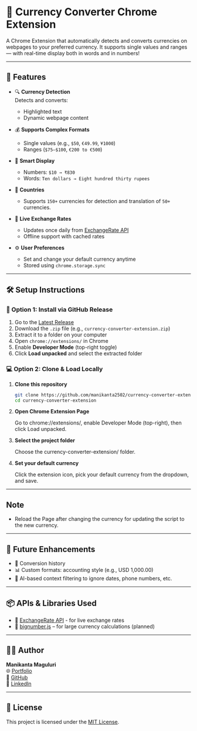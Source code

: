 # 💱 Currency Converter Chrome Extension

A Chrome Extension that automatically detects and converts currencies on webpages to your preferred currency. It supports single values and ranges — with real-time display both in words and in numbers!

---

## 🌟 Features

- 🔍 **Currency Detection**  
  Detects and converts:
  - Highlighted text
  - Dynamic webpage content

- 💰 **Supports Complex Formats**  
  - Single values (e.g., `$50`, `€49.99`, `¥1000`)
  - Ranges (`$75–$100`, `€200 to €500`)

- 🧠 **Smart Display**
  - Numbers: `$10 → ₹830`
  - Words: `Ten dollars → Eight hundred thirty rupees`

- 🚩 **Countries**
  - Supports `150+` currencies for detection and translation of `50+` currencies.

- 🔁 **Live Exchange Rates**
  - Updates once daily from [ExchangeRate API]([text](https://www.exchangerate-api.com/))
  - Offline support with cached rates

- ⚙️ **User Preferences**
  - Set and change your default currency anytime
  - Stored using `chrome.storage.sync`

---

## 🛠️ Setup Instructions

### 🔖 Option 1: Install via GitHub Release

1. Go to the [Latest Release](https://github.com/Manikanta2502/Currency_Converter_Extension/releases)
2. Download the `.zip` file (e.g., `currency-converter-extension.zip`)
3. Extract it to a folder on your computer
4. Open `chrome://extensions/` in Chrome
5. Enable **Developer Mode** (top-right toggle)
6. Click **Load unpacked** and select the extracted folder

### 💻 Option 2: Clone & Load Locally

1. **Clone this repository**

   ```bash
   git clone https://github.com/manikanta2502/currency-converter-extension.git
   cd currency-converter-extension

2. **Open Chrome Extension Page**

    Go to chrome://extensions/, enable Developer Mode (top-right), then click Load unpacked.

3. **Select the project folder**

    Choose the currency-converter-extension/ folder.

4. **Set your default currency**

    Click the extension icon, pick your default currency from the dropdown, and save.

---
## Note
- Reload the Page after changing the currency for updating the script to the new currency.

---

## 🚀 Future Enhancements

- 🧾 Conversion history
- 📊 Custom formats: accounting style (e.g., USD 1,000.00)
- 🧠 AI-based context filtering to ignore dates, phone numbers, etc.

---

## 📦 APIs & Libraries Used

- 📶 [ExchangeRate API](https://www.exchangerate-api.com/) - for live exchange rates
- 🔢 [bignumber.js](https://github.com/MikeMcl/bignumber.js/) – for large currency calculations (planned)

---

## 🧑‍💻 Author

**Manikanta Maguluri**  
🌐 [Portfolio](https://manikantamaguluri.live)  
🔗 [GitHub](https://github.com/Manikanta2502)  
💼 [LinkedIn](https://www.linkedin.com/in/manikantamaguluri)

---

## 📝 License

This project is licensed under the [MIT License](./LICENSE).